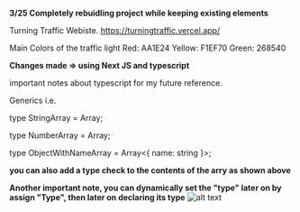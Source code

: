 **3/25 Completely rebuidling project while keeping existing elements**

Turning Traffic Webiste. 
https://turningtraffic.vercel.app/

Main Colors of the traffic light
Red: AA1E24 Yellow: F1EF70 Green: 268540

**Changes made => using Next JS and typescript**

important notes about typescript for my future reference. 

Generics i.e. 

type StringArray = Array<string>;
  
type NumberArray = Array<number>;
  
type ObjectWithNameArray = Array<{ name: string }>;

**you can also add a type check to the contents of the arry as shown above**

**Another important note, you can dynamically set the "type" later on by assign "Type", then later on declaring its type**
![alt text](https://github.com/kobayashikento/turningtraffic/src/assests/readme_pictures/キャプチャ.png/?raw=true)
